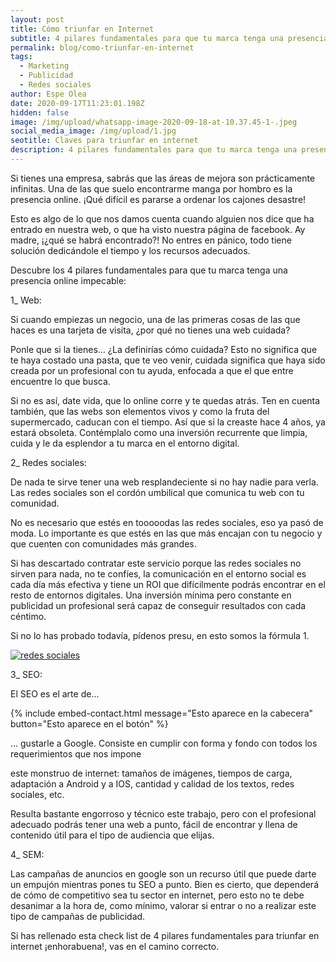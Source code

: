 ```yaml
---
layout: post
title: Cómo triunfar en Internet
subtitle: 4 pilares fundamentales para que tu marca tenga una presencia online impecable
permalink: blog/como-triunfar-en-internet
tags:
  - Marketing
  - Publicidad
  - Redes sociales
author: Espe Olea
date: 2020-09-17T11:23:01.198Z
hidden: false
image: /img/upload/whatsapp-image-2020-09-18-at-10.37.45-1-.jpeg
social_media_image: /img/upload/1.jpg
seotitle: Claves para triunfar en internet
description: 4 pilares fundamentales para que tu marca tenga una presencia online impecable
---
```

Si tienes una empresa, sabrás que las áreas de mejora son prácticamente infinitas. Una de las que suelo encontrarme manga por hombro es la presencia online. ¡Qué difícil es pararse a ordenar los cajones desastre!

Esto es algo de lo que nos damos cuenta cuando alguien nos dice que ha entrado en nuestra web, o que ha visto nuestra página de facebook. Ay madre, ¡¿qué se habrá encontrado?! No entres en pánico, todo tiene solución dedicándole el tiempo y los recursos adecuados.

Descubre los 4 pilares fundamentales para que tu marca tenga una presencia online impecable:

1_ Web:

Si cuando empiezas un negocio, una de las primeras cosas de las que haces es una tarjeta de visita, ¿por qué no tienes una web cuidada?

Ponle que si la tienes… ¿La definirías cómo cuidada? Esto no significa que te haya costado una pasta, que te veo venir, cuidada significa que haya sido creada por un profesional con tu ayuda, enfocada a que el que entre encuentre lo que busca.

Si no es así, date vida, que lo online corre y te quedas atrás. Ten en cuenta también, que las webs son elementos vivos y como la fruta del supermercado, caducan con el tiempo. Así que si la creaste hace 4 años, ya estará obsoleta. Contémplalo como una inversión recurrente que limpia, cuida y le da esplendor a tu marca en el entorno digital.

2_ Redes sociales:

De nada te sirve tener una web resplandeciente si no hay nadie para verla. Las redes sociales son el cordón umbilical que comunica tu web con tu comunidad.

No es necesario que estés en tooooodas las redes sociales, eso ya pasó de moda. Lo importante es que estés en las que más encajan con tu negocio y que cuenten con comunidades más grandes.

Si has descartado contratar este servicio porque las redes sociales no sirven para nada, no te confíes, la comunicación en el entorno social es cada día más efectiva y tiene un ROI que difícilmente podrás encontrar en el resto de entornos digitales. Una inversión mínima pero constante en publicidad un profesional será capaz de conseguir resultados con cada céntimo.

Si no lo has probado todavía, pídenos presu, en esto somos la fórmula 1.

[![redes sociales](/img/upload/f1.gif)](/img/upload/f1.gif)

3_ SEO:

El SEO es el arte de...

{% include embed-contact.html message="Esto aparece en la cabecera" button="Esto aparece en el botón" %}

... gustarle a Google. Consiste en cumplir con forma y fondo con todos los requerimientos que nos impone

 este monstruo de internet: tamaños de imágenes, tiempos de carga, adaptación a Android y a IOS, cantidad y calidad de los textos, redes sociales, etc.

Resulta bastante engorroso y técnico este trabajo, pero con el profesional adecuado podrás tener una web a punto, fácil de encontrar y llena de contenido útil para el tipo de audiencia que elijas.

4_ SEM:

Las campañas de anuncios en google son un recurso útil que puede darte un empujón mientras pones tu SEO a punto. Bien es cierto, que dependerá de cómo de competitivo sea tu sector en internet, pero esto no te debe desanimar a la hora de, como mínimo, valorar si entrar o no a realizar este tipo de campañas de publicidad.

Si has rellenado esta check list de 4 pilares fundamentales para triunfar en internet ¡enhorabuena!, vas en el camino correcto.